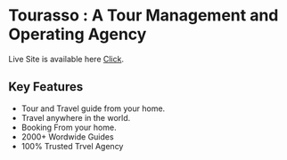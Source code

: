 # Tourasso : A Tour Management and Operating Agency

Live Site is available here [Click](https://tourisso.web.app/).

## Key Features

* Tour and Travel guide from your home.
* Travel anywhere in the world.
* Booking From your home.
* 2000+ Wordwide Guides
* 100% Trusted Trvel Agency

